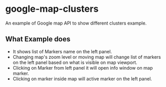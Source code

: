 # google-map-clusters
An example of Google map API to show different clusters example.

## What Example does
- It shows list of Markers name on the left panel.
- Changing map's zoom level or moving map will change list of markers on the left panel based on what is visible on map viewport.
- Clicking on Marker from left panel it will open info window on map marker.
- Clicking on marker inside map will active marker on the left panel.
